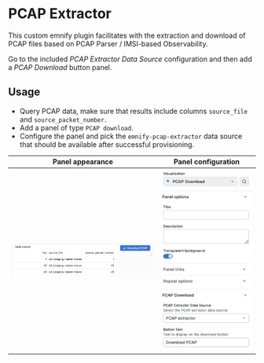 # PCAP Extractor

This custom emnify plugin facilitates with the extraction and download of PCAP files based on PCAP Parser / IMSI-based Observability. 

Go to the included _PCAP Extractor Data Source_ configuration and then add a _PCAP Download_ button panel.

## Usage

- Query PCAP data, make sure that results include columns `source_file` and `source_packet_number`.
- Add a panel of type `PCAP download`.
- Configure the panel and pick the `emnify-pcap-extractor` data source that should be available after successful provisioning.

| Panel appearance                                        | Panel configuration                                                                                                                      |
|---------------------------------------------------------|------------------------------------------------------------------------------------------------------------------------------------------|
| ![Download button](https://github.com/emnify/grafana-pcapextractor-plugin/blob/main/src/datasource/img/panel-button.png?raw=true) | ![Download button](https://github.com/emnify/grafana-pcapextractor-plugin/blob/main/src/datasource/img/panel-configuration.png?raw=true) |
